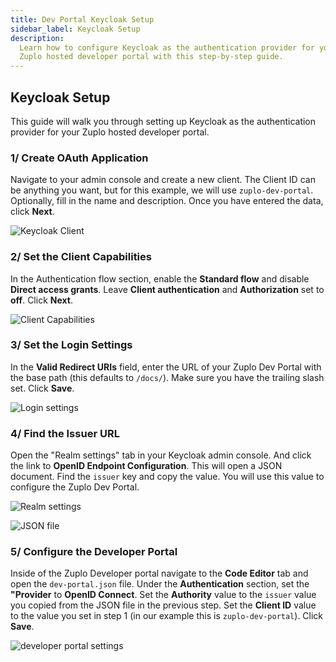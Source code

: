 ```yaml
---
title: Dev Portal Keycloak Setup
sidebar_label: Keycloak Setup
description:
  Learn how to configure Keycloak as the authentication provider for your LEGACY
  Zuplo hosted developer portal with this step-by-step guide.
---
```


<LegacyDevPortal />

## Keycloak Setup

This guide will walk you through setting up Keycloak as the authentication
provider for your Zuplo hosted developer portal.

### 1/ Create OAuth Application

Navigate to your admin console and create a new client. The Client ID can be
anything you want, but for this example, we will use `zuplo-dev-portal`.
Optionally, fill in the name and description. Once you have entered the data,
click **Next**.

![Keycloak Client](../../../public/media/dev-portal-keycloak-auth/image.png)

### 2/ Set the Client Capabilities

In the Authentication flow section, enable the **Standard flow** and disable
**Direct access grants**. Leave **Client authentication** and **Authorization**
set to **off**. Click **Next**.

![Client Capabilities](../../../public/media/dev-portal-keycloak-auth/image-1.png)

### 3/ Set the Login Settings

In the **Valid Redirect URIs** field, enter the URL of your Zuplo Dev Portal
with the base path (this defaults to `/docs/`). Make sure you have the trailing
slash set. Click **Save**.

![Login settings](../../../public/media/dev-portal-keycloak-auth/image-3.png)

### 4/ Find the Issuer URL

Open the "Realm settings" tab in your Keycloak admin console. And click the link
to **OpenID Endpoint Configuration**. This will open a JSON document. Find the
`issuer` key and copy the value. You will use this value to configure the Zuplo
Dev Portal.

![Realm settings](../../../public/media/dev-portal-keycloak-auth/image-4.png)

![JSON file](../../../public/media/dev-portal-keycloak-auth/image-5.png)

### 5/ Configure the Developer Portal

Inside of the Zuplo Developer portal navigate to the **Code Editor** tab and
open the `dev-portal.json` file. Under the **Authentication** section, set the
**"Provider** to **OpenID Connect**. Set the **Authority** value to the `issuer`
value you copied from the JSON file in the previous step. Set the **Client ID**
value to the value you set in step 1 (in our example this is
`zuplo-dev-portal`). Click **Save**.

![developer portal settings](../../../public/media/dev-portal-keycloak-auth/image-6.png)
